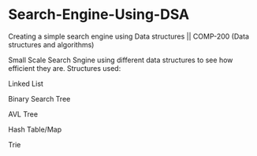# Search-Engine-Using-DSA
Creating a simple search engine using Data structures || COMP-200 (Data structures and algorithms)


Small Scale Search Sngine using different data structures to see how efficient they are.
Structures used:


Linked List 


Binary Search Tree


AVL Tree


Hash Table/Map


Trie

